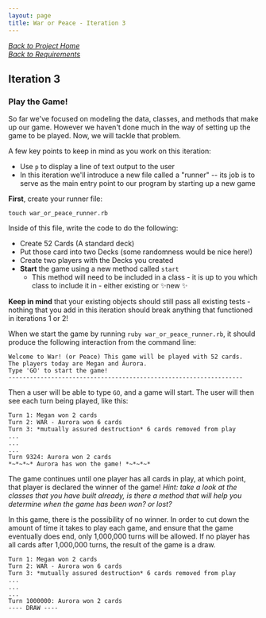 ```yaml
---
layout: page
title: War or Peace - Iteration 3
---
```


_[Back to Project Home](./index)_  
_[Back to Requirements](./requirements)_

## Iteration 3

### Play the Game!

So far we've focused on modeling the data, classes, and methods that make up our game. However we haven't done much in the way of setting up the game to be played.  Now, we will tackle that problem.

A few key points to keep in mind as you work on this iteration:

* Use `p` to display a line of text output to the user
* In this iteration we'll introduce a new file called a "runner" -- its job is to serve as the main entry point to our program by starting up a new game

**First**, create your runner file:

```
touch war_or_peace_runner.rb
```

Inside of this file, write the code to do the following:

* Create 52 Cards (A standard deck)
* Put those card into two Decks (some randomness would be nice here!)
* Create two players with the Decks you created
* **Start** the game using a new method called `start`
  * This method will need to be included in a class - it is up to you which class to include it in - either existing or ✨new ✨

**Keep in mind** that your existing objects should still pass all existing tests - nothing that you add in this iteration should break anything that functioned in iterations 1 or 2!

When we start the game by running `ruby war_or_peace_runner.rb`, it should produce the following interaction from the command line:


```
Welcome to War! (or Peace) This game will be played with 52 cards.
The players today are Megan and Aurora.
Type 'GO' to start the game!
------------------------------------------------------------------
```

Then a user will be able to type `GO`, and a game will start.  The user will then see each turn being played, like this:

```
Turn 1: Megan won 2 cards
Turn 2: WAR - Aurora won 6 cards
Turn 3: *mutually assured destruction* 6 cards removed from play
...
...
...
Turn 9324: Aurora won 2 cards
*~*~*~* Aurora has won the game! *~*~*~*
```

The game continues until one player has all cards in play, at which point, that player is declared the winner of the game! *Hint: take a look at the classes that you have built already, is there a method that will help you determine when the game has been won? or lost?*

In this game, there is the possibility of no winner. In order to cut down the amount of time it takes to play each game, and ensure that the game eventually does end, only 1,000,000 turns will be allowed.  If no player has all cards after 1,000,000 turns, the result of the game is a draw.

```
Turn 1: Megan won 2 cards
Turn 2: WAR - Aurora won 6 cards
Turn 3: *mutually assured destruction* 6 cards removed from play
...
...
...
Turn 1000000: Aurora won 2 cards
---- DRAW ----
```
